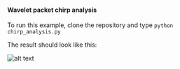 #### Wavelet packet chirp analysis
To run this example, clone the repository and type
```python chirp_analysis.py```

The result should look like this:

![alt text](chirp.png)
